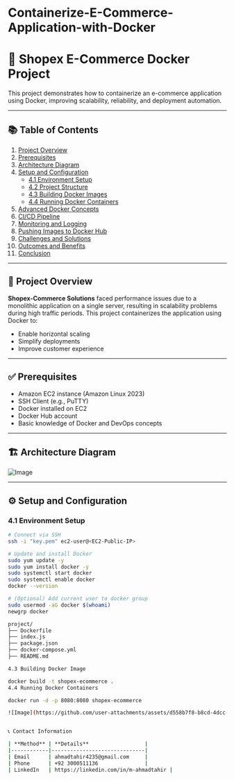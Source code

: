 # Containerize-E-Commerce-Application-with-Docker
# 🛒 Shopex E-Commerce Docker Project

This project demonstrates how to containerize an e-commerce application using Docker, improving scalability, reliability, and deployment automation.

---

## 📚 Table of Contents

1. [Project Overview](#project-overview)
2. [Prerequisites](#prerequisites)
3. [Architecture Diagram](#architecture-diagram)
4. [Setup and Configuration](#setup-and-configuration)
   - [4.1 Environment Setup](#41-environment-setup)
   - [4.2 Project Structure](#42-project-structure)
   - [4.3 Building Docker Images](#43-building-docker-images)
   - [4.4 Running Docker Containers](#44-running-docker-containers)
5. [Advanced Docker Concepts](#advanced-docker-concepts)
6. [CI/CD Pipeline](#cicd-pipeline)
7. [Monitoring and Logging](#monitoring-and-logging)
8. [Pushing Images to Docker Hub](#pushing-images-to-docker-hub)
9. [Challenges and Solutions](#challenges-and-solutions)
10. [Outcomes and Benefits](#outcomes-and-benefits)
11. [Conclusion](#conclusion)

---

## 📌 Project Overview

**Shopex-Commerce Solutions** faced performance issues due to a monolithic application on a single server, resulting in scalability problems during high traffic periods. This project containerizes the application using Docker to:
- Enable horizontal scaling
- Simplify deployments
- Improve customer experience

---

## ✅ Prerequisites

- Amazon EC2 instance (Amazon Linux 2023)
- SSH Client (e.g., PuTTY)
- Docker installed on EC2
- Docker Hub account
- Basic knowledge of Docker and DevOps concepts

---

## 🏗️ Architecture Diagram


![Image](https://github.com/user-attachments/assets/2c2bd763-8ede-43b4-af49-79f5ab853d6d)

---

## ⚙️ Setup and Configuration

### 4.1 Environment Setup

```bash
# Connect via SSH
ssh -i "key.pem" ec2-user@<EC2-Public-IP>

# Update and install Docker
sudo yum update -y
sudo yum install docker -y
sudo systemctl start docker
sudo systemctl enable docker
docker --version

# (Optional) Add current user to docker group
sudo usermod -aG docker $(whoami)
newgrp docker

project/
├── Dockerfile
├── index.js
├── package.json
├── docker-compose.yml
├── README.md

4.3 Building Docker Image

docker build -t shopex-ecommerce .
4.4 Running Docker Containers

docker run -d -p 8080:8080 shopex-ecommerce

![Image](https://github.com/user-attachments/assets/d558b7f8-b8cd-4dcc-8c42-38dba7ccd204)


📞 Contact Information

| **Method** | **Details**                  |
|------------|------------------------------|
| Email      | ahmadtahir4235@gmail.com     |
| Phone      | +92 3000511136               |
| LinkedIn   | https://linkedin.com/in/m-ahmadtahir |
